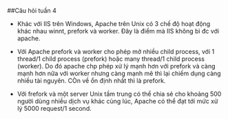 ##Câu hỏi tuần 4

- Khác với IIS trên Windows, Apache trên Unix có 3 chế độ hoạt động khác nhau winnt, prefork và worker. Đây là điểm mà IIS không bì đc với apache.

- Với Apache prefork và worker cho phép mở nhiều child process, với 1 thread/1 child process (prefork) hoặc many thread/1 child process (worker). Do đó apache chp phép xử lý mạnh hơn với prefork và càng mạnh hơn nữa với worker nhưng càng mạnh mẽ thì lại chiếm dụng càng nhiều tài nguyên. CÒn về ổn định nhất thì là prefork.

- Với frefork và một server Unix tầm trung có thể chia sẻ cho khoảng 500 người dùng nhiều dịch vụ khác cùng lúc, Apache có thể đạt tới mức xử lý 5000 request/1 second.
